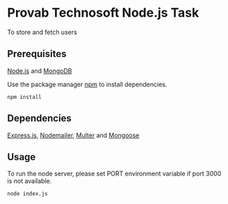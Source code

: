 # Provab Technosoft Node.js Task 

To store and fetch users 

## Prerequisites

[Node.js](https://nodejs.org/en/) and [MongoDB](https://www.mongodb.com/)

Use the package manager [npm](https://www.npmjs.com/) to install dependencies.

```
npm install 
```

## Dependencies

[Express.js](https://expressjs.com/), [Nodemailer](https://www.npmjs.com/package/nodemailer), [Multer](https://www.npmjs.com/package/multer) and [Mongoose](https://mongoosejs.com/)

## Usage

To run the node server, please set PORT environment variable if port 3000 is not available.

```
node index.js
```
